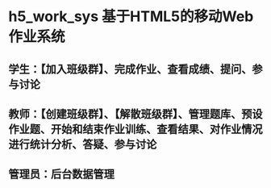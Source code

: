 # h5_work_sys 基于HTML5的移动Web作业系统
## 学生：【加入班级群】、完成作业、查看成绩、提问、参与讨论
## 教师：【创建班级群】、【解散班级群】、管理题库、预设作业题、开始和结束作业训练、查看结果、对作业情况进行统计分析、答疑、参与讨论
## 管理员：后台数据管理